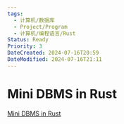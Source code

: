 ```yaml
---
tags:
  - 计算机/数据库
  - Project/Program
  - 计算机/编程语言/Rust
Status: Ready
Priority: 3
DateCreated: 2024-07-16T20:59
DateModified: 2024-07-16T21:11
---
```

# Mini DBMS in Rust

[Mini DBMS in Rust](https://github.com/kw7oe/mini-db)
